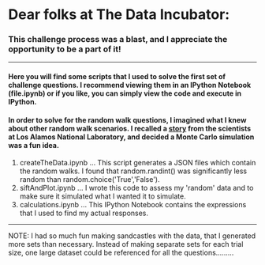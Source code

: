 # Dear folks at The Data Incubator:


### This challenge process was a blast, and I appreciate the opportunity to be a part of it!

***

#### Here you will find some scripts that I used to solve the first set of challenge questions.  I recommend viewing them in an IPython Notebook (file.ipynb) or if you like, you can simply view the code and execute in IPython.

#### In order to solve for the random walk questions, I imagined what I knew about other random walk scenarios.  I recalled a [story](https://en.wikipedia.org/wiki/Monte_carlo_simulation#History) from the scientists at Los Alamos National Laboratory, and decided a Monte Carlo simulation was a fun idea.


1. createTheData.ipynb
... This script generates a JSON files which contain the random walks.  I found that random.randint() was significantly less random than random.choice('True','False').
2. siftAndPlot.ipynb
... I wrote this code to assess my 'random' data and to make sure it simulated what I wanted it to simulate.
3. calculations.ipynb
... This IPython Notebook contains the expressions that I used to find my actual responses.

***

NOTE: I had so much fun making sandcastles with the data, that I generated more sets than necessary.  Instead of making separate sets for each trial size, one large dataset could be referenced for all the questions.........
